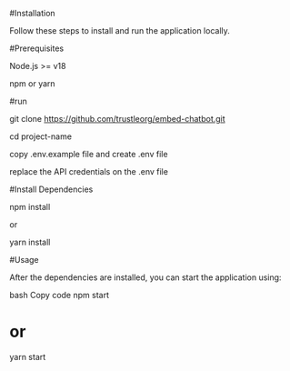 #Installation


Follow these steps to install and run the application locally.

#Prerequisites

Node.js >= v18

npm or yarn

#run 

git clone https://github.com/trustleorg/embed-chatbot.git

cd project-name

copy .env.example file and create .env file 

replace the API credentials on the .env file


#Install Dependencies

npm install

or

yarn install

#Usage


After the dependencies are installed, you can start the application using:

bash
Copy code
npm start
# or
yarn start
